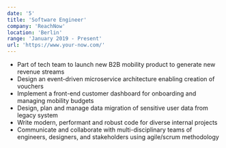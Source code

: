 ```yaml
---
date: '5'
title: 'Software Engineer'
company: 'ReachNow'
location: 'Berlin'
range: 'January 2019 - Present'
url: 'https://www.your-now.com/'
---
```


- Part of tech team to launch new B2B mobility product to generate new revenue streams
- Design an event-driven microservice architecture enabling creation of vouchers
- Implement a front-end customer dashboard for onboarding and managing mobility budgets
- Design, plan and manage data migration of sensitive user data from legacy system
- Write modern, performant and robust code for diverse internal projects
- Communicate and collaborate with multi-disciplinary teams of engineers, designers, and stakeholders using agile/scrum methodology
